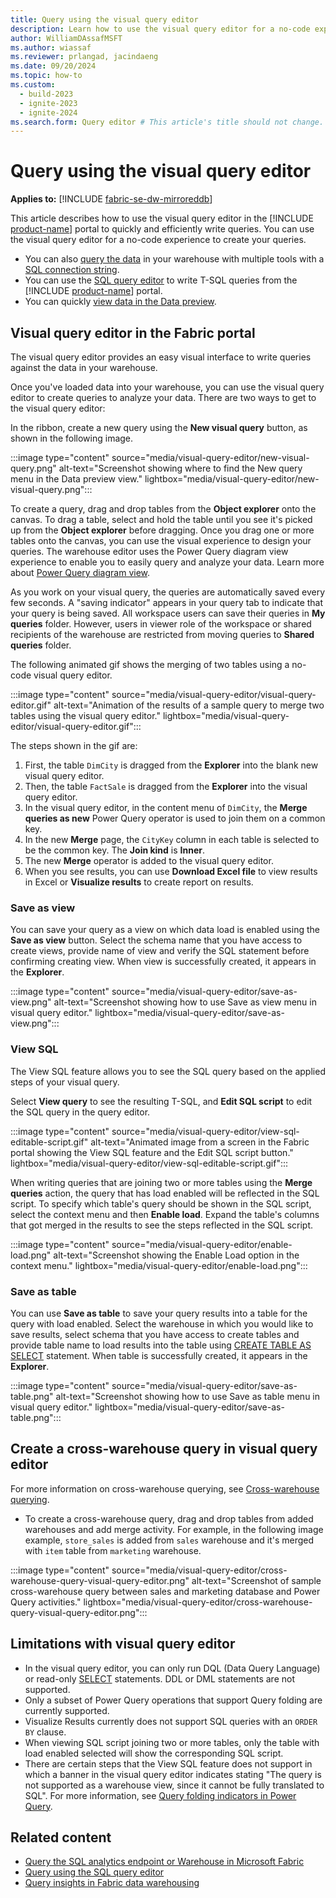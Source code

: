 ```yaml
---
title: Query using the visual query editor
description: Learn how to use the visual query editor for a no-code experience to create your queries.
author: WilliamDAssafMSFT
ms.author: wiassaf
ms.reviewer: prlangad, jacindaeng
ms.date: 09/20/2024
ms.topic: how-to
ms.custom:
  - build-2023
  - ignite-2023
  - ignite-2024
ms.search.form: Query editor # This article's title should not change. If so, contact engineering.
---
```

# Query using the visual query editor

**Applies to:** [!INCLUDE [fabric-se-dw-mirroreddb](includes/applies-to-version/fabric-se-dw-mirroreddb.md)]

This article describes how to use the visual query editor in the [!INCLUDE [product-name](../includes/product-name.md)] portal to quickly and efficiently write queries. You can use the visual query editor for a no-code experience to create your queries.

- You can also [query the data](query-warehouse.md) in your warehouse with multiple tools with a [SQL connection string](connectivity.md).
- You can use the [SQL query editor](sql-query-editor.md) to write T-SQL queries from the [!INCLUDE [product-name](../includes/product-name.md)] portal.
- You can quickly [view data in the Data preview](data-preview.md).

## Visual query editor in the Fabric portal

The visual query editor provides an easy visual interface to write queries against the data in your warehouse.

Once you've loaded data into your warehouse, you can use the visual query editor to create queries to analyze your data. There are two ways to get to the visual query editor:

In the ribbon, create a new query using the **New visual query** button, as shown in the following image.

:::image type="content" source="media/visual-query-editor/new-visual-query.png" alt-text="Screenshot showing where to find the New query menu in the Data preview view." lightbox="media/visual-query-editor/new-visual-query.png":::

To create a query, drag and drop tables from the **Object explorer** onto the canvas. To drag a table, select and hold the table until you see it's picked up from the **Object explorer** before dragging. Once you drag one or more tables onto the canvas, you can use the visual experience to design your queries. The warehouse editor uses the Power Query diagram view experience to enable you to easily query and analyze your data. Learn more about [Power Query diagram view](/power-query/diagram-view).

As you work on your visual query, the queries are automatically saved every few seconds. A "saving indicator" appears in your query tab to indicate that your query is being saved. All workspace users can save their queries in **My queries** folder. However, users in viewer role of the workspace or shared recipients of the warehouse are restricted from moving queries to **Shared queries** folder.

The following animated gif shows the merging of two tables using a no-code visual query editor.

:::image type="content" source="media/visual-query-editor/visual-query-editor.gif" alt-text="Animation of the results of a sample query to merge two tables using the visual query editor." lightbox="media/visual-query-editor/visual-query-editor.gif":::

The steps shown in the gif are:

1. First, the table `DimCity` is dragged from the **Explorer** into the blank new visual query editor.
1. Then, the table `FactSale` is dragged from the **Explorer** into the visual query editor. 
1. In the visual query editor, in the content menu of `DimCity`, the **Merge queries as new** Power Query operator is used to join them on a common key.
1. In the new **Merge** page, the `CityKey` column in each table is selected to be the common key. The **Join kind** is **Inner**.
1. The new **Merge** operator is added to the visual query editor.
1. When you see results, you can use **Download Excel file** to view results in Excel or **Visualize results** to create report on results.

### Save as view

You can save your query as a view on which data load is enabled using the **Save as view** button. Select the schema name that you have access to create views, provide name of view and verify the SQL statement before confirming creating view. When view is successfully created, it appears in the **Explorer**.

:::image type="content" source="media/visual-query-editor/save-as-view.png" alt-text="Screenshot showing how to use Save as view menu in visual query editor." lightbox="media/visual-query-editor/save-as-view.png":::

### View SQL

The View SQL feature allows you to see the SQL query based on the applied steps of your visual query.

Select **View query** to see the resulting T-SQL, and **Edit SQL script** to edit the SQL query in the query editor.

:::image type="content" source="media/visual-query-editor/view-sql-editable-script.gif" alt-text="Animated image from a screen in the Fabric portal showing the View SQL feature and the Edit SQL script button." lightbox="media/visual-query-editor/view-sql-editable-script.gif":::

When writing queries that are joining two or more tables using the **Merge queries** action, the query that has load enabled will be reflected in the SQL script. To specify which table's query should be shown in the SQL script, select the context menu and then **Enable load**. Expand the table's columns that got merged in the results to see the steps reflected in the SQL script.

:::image type="content" source="media/visual-query-editor/enable-load.png" alt-text="Screenshot showing the Enable Load option in the context menu." lightbox="media/visual-query-editor/enable-load.png":::

### Save as table

You can use **Save as table** to save your query results into a table for the query with load enabled. Select the warehouse in which you would like to save results, select schema that you have access to create tables and provide table name to load results into the table using [CREATE TABLE AS SELECT](/sql/t-sql/statements/create-table-as-select-azure-sql-data-warehouse?view=fabric&preserve-view=true) statement. When table is successfully created, it appears in the **Explorer**.

:::image type="content" source="media/visual-query-editor/save-as-table.png" alt-text="Screenshot showing how to use Save as table menu in visual query editor." lightbox="media/visual-query-editor/save-as-table.png":::

## Create a cross-warehouse query in visual query editor

For more information on cross-warehouse querying, see [Cross-warehouse querying](query-warehouse.md#write-a-cross-database-query).

- To create a cross-warehouse query, drag and drop tables from added warehouses and add merge activity. For example, in the following image example, `store_sales` is added from `sales` warehouse and it's merged with `item` table from `marketing` warehouse.

:::image type="content" source="media/visual-query-editor/cross-warehouse-query-visual-query-editor.png" alt-text="Screenshot of sample cross-warehouse query between sales and marketing database and Power Query activities." lightbox="media/visual-query-editor/cross-warehouse-query-visual-query-editor.png":::

## Limitations with visual query editor

- In the visual query editor, you can only run DQL (Data Query Language) or read-only [SELECT](/sql/t-sql/queries/select-transact-sql?view=fabric&preserve-view=true) statements. DDL or DML statements are not supported.
- Only a subset of Power Query operations that support Query folding are currently supported.
- Visualize Results currently does not support SQL queries with an `ORDER BY` clause.
- When viewing SQL script joining two or more tables, only the table with load enabled selected will show the corresponding SQL script.
- There are certain steps that the View SQL feature does not support in which a banner in the visual query editor indicates stating "The query is not supported as a warehouse view, since it cannot be fully translated to SQL". For more information, see [Query folding indicators in Power Query](/power-query/step-folding-indicators).

## Related content

- [Query the SQL analytics endpoint or Warehouse in Microsoft Fabric](query-warehouse.md)
- [Query using the SQL query editor](sql-query-editor.md)
- [Query insights in Fabric data warehousing](query-insights.md)
